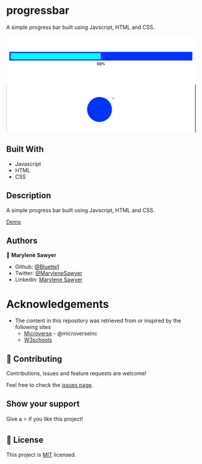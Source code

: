 ﻿# progressbar
A simple progress bar built using Javscript, HTML and CSS.

![Demo picture progressbar](./progressbar.gif)
![Demo picture progresscircle](./progresscircle.gif)


## Built With

- Javascript
- HTML 
- CSS


## Description

A simple progress bar built using Javscript, HTML and CSS.

[Demo](https://bluette1.github.io/progressbar/) 


## Authors

👤 **Marylene Sawyer**
- Github: [@Bluette1](https://github.com/Bluette1)
- Twitter: [@MaryleneSawyer](https://twitter.com/MaryleneSawyer)
- Linkedin: [Marylene Sawyer](https://www.linkedin.com/in/marylene-sawyer-b4ba1295/)


# Acknowledgements

- The content in this repository was retrieved from or inspired by the following sites
  - [Microverse](https:www.microverse.org/) - @microverseinc
  - [W3schools](https://www.w3schools.com/)

## 🤝 Contributing

Contributions, issues and feature requests are welcome!

Feel free to check the [issues page](https://github.com/Bluette1/progressbar/issues).

## Show your support

Give a ⭐️ if you like this project!

## 📝 License

This project is [MIT](https://opensource.org/licenses/MIT) licensed.
